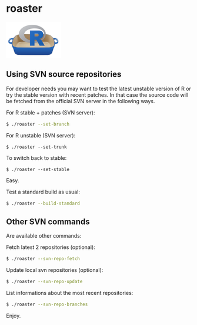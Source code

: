 # roaster

![](../images/roaster-logo.png)

## Using SVN source repositories

For developer needs you may want to test the latest unstable version of R or 
try the stable version with recent patches. In that case the source code will 
be fetched from the official SVN server in the following ways.

For R stable + patches (SVN server):

```bash
$ ./roaster --set-branch
```

For R unstable (SVN server):

```
$ ./roaster --set-trunk
```

To switch back to stable:

```
$ ./roaster --set-stable
```

Easy.

Test a standard build as usual:

```bash
$ ./roaster --build-standard
```

## Other SVN commands

Are available other commands:

Fetch latest 2 repositories (optional):

```bash
$ ./roaster --svn-repo-fetch
```

Update local svn repositories (optional):

```bash
$ ./roaster --svn-repo-update
```

List informations about the most recent repositories:

```bash
$ ./roaster --svn-repo-branches
```

Enjoy.
